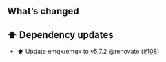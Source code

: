 ## What’s changed

## ⬆️ Dependency updates

- ⬆️ Update emqx/emqx to v5.7.2 @renovate ([#108](https://github.com/hassio-addons/addon-emqx/pull/108))
